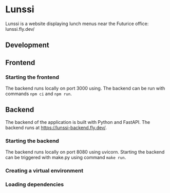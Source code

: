 # Lunssi

Lunssi is a website displaying lunch menus near the Futurice office: lunssi.fly.dev/

## Development

## Frontend

### Starting the frontend

The backend runs locally on port 3000 using. The backend can be run with commands `npm ci` and `npm run`.

## Backend

The backend of the application is built with Python and FastAPI. The backend runs at https://lunssi-backend.fly.dev/.

### Starting the backend

The backend runs locally on port 8080 using uvicorn. Starting the backend can be triggered with make.py using command `make run`.

### Creating a virtual environment

### Loading dependencies

